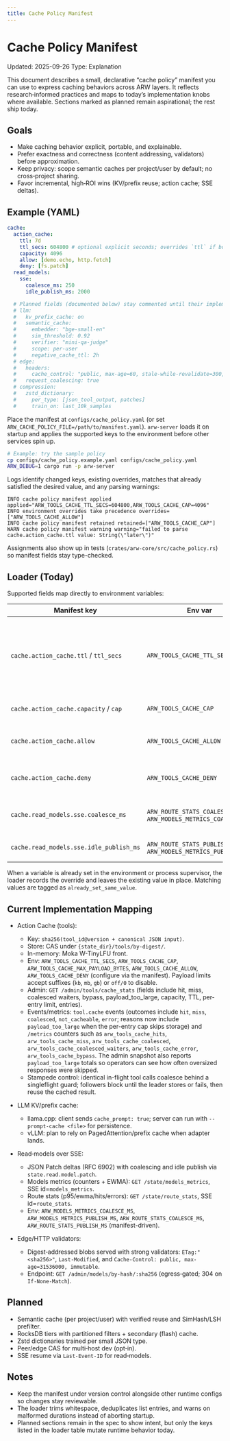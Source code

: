 ```yaml
---
title: Cache Policy Manifest
---
```


# Cache Policy Manifest

Updated: 2025-09-26
Type: Explanation

This document describes a small, declarative “cache policy” manifest you can use to express caching behaviors across ARW layers. It reflects research‑informed practices and maps to today’s implementation knobs where available. Sections marked as planned remain aspirational; the rest ship today.

## Goals

- Make caching behavior explicit, portable, and explainable.
- Prefer exactness and correctness (content addressing, validators) before approximation.
- Keep privacy: scope semantic caches per project/user by default; no cross‑project sharing.
- Favor incremental, high‑ROI wins (KV/prefix reuse; action cache; SSE deltas).

## Example (YAML)

```yaml
cache:
  action_cache:
    ttl: 7d
    ttl_secs: 604800 # optional explicit seconds; overrides `ttl` if both are set
    capacity: 4096
    allow: [demo.echo, http.fetch]
    deny: [fs.patch]
  read_models:
    sse:
      coalesce_ms: 250
      idle_publish_ms: 2000

  # Planned fields (documented below) stay commented until their implementations land:
  # llm:
  #   kv_prefix_cache: on
  #   semantic_cache:
  #     embedder: "bge-small-en"
  #     sim_threshold: 0.92
  #     verifier: "mini-qa-judge"
  #     scope: per-user
  #     negative_cache_ttl: 2h
  # edge:
  #   headers:
  #     cache_control: "public, max-age=60, stale-while-revalidate=300, stale-if-error=86400"
  #   request_coalescing: true
  # compression:
  #   zstd_dictionary:
  #     per_type: [json_tool_output, patches]
  #     train_on: last_10k_samples
```

Place the manifest at `configs/cache_policy.yaml` (or set `ARW_CACHE_POLICY_FILE=/path/to/manifest.yaml`). `arw-server` loads it on startup and applies the supported keys to the environment before other services spin up.

```bash
# Example: try the sample policy
cp configs/cache_policy.example.yaml configs/cache_policy.yaml
ARW_DEBUG=1 cargo run -p arw-server
```

Logs identify changed keys, existing overrides, matches that already satisfied the desired value, and any parsing warnings:

```
INFO cache policy manifest applied applied="ARW_TOOLS_CACHE_TTL_SECS=604800,ARW_TOOLS_CACHE_CAP=4096"
INFO environment overrides take precedence overrides=["ARW_TOOLS_CACHE_ALLOW"]
INFO cache policy manifest retained retained=["ARW_TOOLS_CACHE_CAP"]
WARN cache policy manifest warning warning="failed to parse cache.action_cache.ttl value: String(\"later\")"
```

Assignments also show up in tests (`crates/arw-core/src/cache_policy.rs`) so manifest fields stay type-checked.

## Loader (Today)

Supported fields map directly to environment variables:

| Manifest key | Env var | Notes |
| --- | --- | --- |
| `cache.action_cache.ttl` / `ttl_secs` | `ARW_TOOLS_CACHE_TTL_SECS` | Accepts numbers or duration strings (`7d`, `15m`, `2500ms`). `ttl_secs` wins when both keys are present. |
| `cache.action_cache.capacity` / `cap` | `ARW_TOOLS_CACHE_CAP` | Sets action-cache entry capacity. |
| `cache.action_cache.allow` | `ARW_TOOLS_CACHE_ALLOW` | Deduplicated CSV of tool ids allowed to cache. |
| `cache.action_cache.deny` | `ARW_TOOLS_CACHE_DENY` | CSV of tools forced to bypass cache. |
| `cache.read_models.sse.coalesce_ms` | `ARW_ROUTE_STATS_COALESCE_MS`, `ARW_MODELS_METRICS_COALESCE_MS` | Keeps read-model flood control in sync. |
| `cache.read_models.sse.idle_publish_ms` | `ARW_ROUTE_STATS_PUBLISH_MS`, `ARW_MODELS_METRICS_PUBLISH_MS` | Controls idle publish cadence. |

When a variable is already set in the environment or process supervisor, the loader records the override and leaves the existing value in place. Matching values are tagged as `already_set_same_value`.

## Current Implementation Mapping

- Action Cache (tools):
  - Key: `sha256(tool_id@version + canonical JSON input)`.
  - Store: CAS under `{state_dir}/tools/by-digest/`.
  - In-memory: Moka W-TinyLFU front.
  - Env: `ARW_TOOLS_CACHE_TTL_SECS`, `ARW_TOOLS_CACHE_CAP`, `ARW_TOOLS_CACHE_MAX_PAYLOAD_BYTES`, `ARW_TOOLS_CACHE_ALLOW`, `ARW_TOOLS_CACHE_DENY` (configure via the manifest). Payload limits accept suffixes (`kb`, `mb`, `gb`) or `off/0` to disable.
  - Admin: `GET /admin/tools/cache_stats` (fields include hit, miss, coalesced waiters, bypass, payload_too_large, capacity, TTL, per-entry limit, entries).
  - Events/metrics: `tool.cache` events (outcomes include `hit`, `miss`, `coalesced`, `not_cacheable`, `error`; reasons now include `payload_too_large` when the per-entry cap skips storage) and `/metrics` counters such as `arw_tools_cache_hits`, `arw_tools_cache_miss`, `arw_tools_cache_coalesced`, `arw_tools_cache_coalesced_waiters`, `arw_tools_cache_error`, `arw_tools_cache_bypass`. The admin snapshot also reports `payload_too_large` totals so operators can see how often oversized responses were skipped.
  - Stampede control: identical in-flight tool calls coalesce behind a singleflight guard; followers block until the leader stores or fails, then reuse the cached result.

- LLM KV/prefix cache:
  - llama.cpp: client sends `cache_prompt: true`; server can run with `--prompt-cache <file>` for persistence.
  - vLLM: plan to rely on PagedAttention/prefix cache when adapter lands.

- Read‑models over SSE:
  - JSON Patch deltas (RFC 6902) with coalescing and idle publish via `state.read.model.patch`.
  - Models metrics (counters + EWMA): `GET /state/models_metrics`, SSE id=`models_metrics`.
  - Route stats (p95/ewma/hits/errors): `GET /state/route_stats`, SSE id=`route_stats`.
  - Env: `ARW_MODELS_METRICS_COALESCE_MS`, `ARW_MODELS_METRICS_PUBLISH_MS`, `ARW_ROUTE_STATS_COALESCE_MS`, `ARW_ROUTE_STATS_PUBLISH_MS` (manifest-driven).

- Edge/HTTP validators:
  - Digest‑addressed blobs served with strong validators: `ETag:"<sha256>"`, `Last-Modified`, and `Cache-Control: public, max-age=31536000, immutable`.
  - Endpoint: `GET /admin/models/by-hash/:sha256` (egress‑gated; 304 on `If-None-Match`).

## Planned

- Semantic cache (per project/user) with verified reuse and SimHash/LSH prefilter.
- RocksDB tiers with partitioned filters + secondary (flash) cache.
- Zstd dictionaries trained per small JSON type.
- Peer/edge CAS for multi‑host dev (opt‑in).
- SSE resume via `Last-Event-ID` for read‑models.

## Notes

- Keep the manifest under version control alongside other runtime configs so changes stay reviewable.
- The loader trims whitespace, deduplicates list entries, and warns on malformed durations instead of aborting startup.
- Planned sections remain in the spec to show intent, but only the keys listed in the loader table mutate runtime behavior today.

